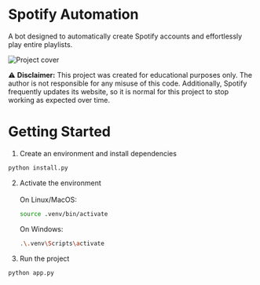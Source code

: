 # Spotify Automation  

A bot designed to automatically create Spotify accounts and effortlessly play entire playlists.

![Project cover](https://github.com/user-attachments/assets/3459c3ff-b94a-47bf-8041-0c1f5c93a8a6)

⚠ **Disclaimer:** This project was created for educational purposes only. The author is not responsible for any misuse of this code. Additionally, Spotify frequently updates its website, so it is normal for this project to stop working as expected over time.

# Getting Started  

1. Create an environment and install dependencies  
```bash
python install.py
```  

2. Activate the environment <br /> <br />
   On Linux/MacOS:
   ```bash
   source .venv/bin/activate
   ```
   On Windows:
   ```bash
   .\.venv\Scripts\activate
   ```  
3. Run the project  
```bash
python app.py
```
